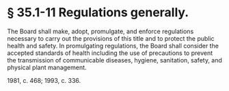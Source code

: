 # § 35.1-11 Regulations generally.

<p>The Board shall make, adopt, promulgate, and enforce regulations necessary to carry out the provisions of this title and to protect the public health and safety. In promulgating regulations, the Board shall consider the accepted standards of health including the use of precautions to prevent the transmission of communicable diseases, hygiene, sanitation, safety, and physical plant management.</p><p>1981, c. 468; 1993, c. 336.</p>